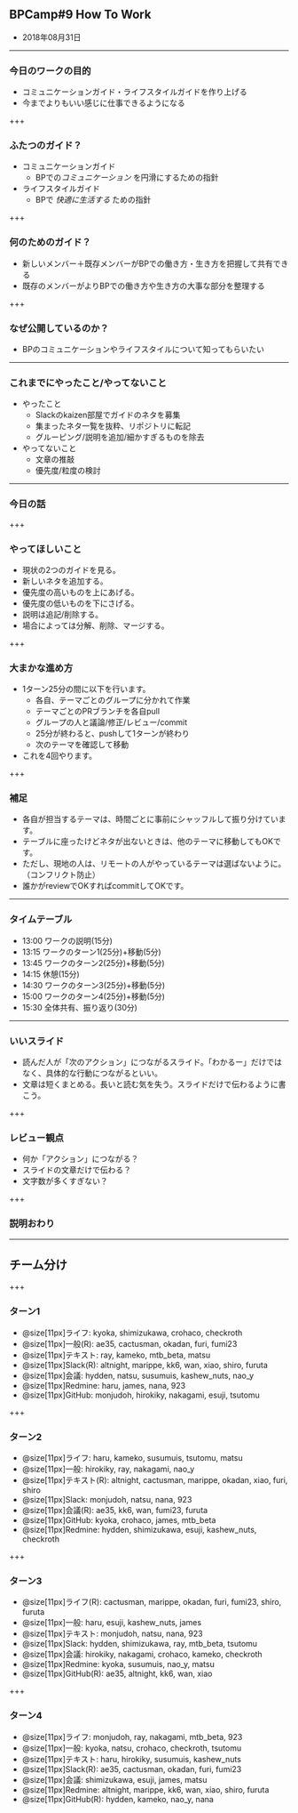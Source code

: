 ## BPCamp#9 How To Work 

* 2018年08月31日

---

### 今日のワークの目的

* コミュニケーションガイド・ライフスタイルガイドを作り上げる
* 今までよりもいい感じに仕事できるようになる

+++

### ふたつのガイド？

* コミュニケーションガイド
  * BPでの*コミュニケーション* を円滑にするための指針
* ライフスタイルガイド 
  * BPで *快適に生活する* ための指針　

+++

### 何のためのガイド？

* 新しいメンバー＋既存メンバーがBPでの働き方・生き方を把握して共有できる
* 既存のメンバーがよりBPでの働き方や生き方の大事な部分を整理する

+++


### なぜ公開しているのか？

* BPのコミュニケーションやライフスタイルについて知ってもらいたい

---

### これまでにやったこと/やってないこと

* やったこと
  * Slackのkaizen部屋でガイドのネタを募集
  * 集まったネタ一覧を抜粋、リポジトリに転記
  * グルーピング/説明を追加/細かすぎるものを除去
* やってないこと
  * 文章の推敲
  * 優先度/粒度の検討

---

### 今日の話

+++

### やってほしいこと

* 現状の2つのガイドを見る。
* 新しいネタを追加する。
* 優先度の高いものを上にあげる。
* 優先度の低いものを下にさげる。
* 説明は追記/削除する。
* 場合によっては分解、削除、マージする。

+++

### 大まかな進め方

* 1ターン25分の間に以下を行います。
  * 各自、テーマごとのグループに分かれて作業
  * テーマごとのPRブランチを各自pull
  * グループの人と議論/修正/レビュー/commit
  * 25分が終わると、pushして1ターンが終わり
  * 次のテーマを確認して移動
* これを4回やります。


+++

### 補足

* 各自が担当するテーマは、時間ごとに事前にシャッフルして振り分けています。
* テーブルに座ったけどネタが出ないときは、他のテーマに移動してもOKです。
* ただし、現地の人は、リモートの人がやっているテーマは選ばないように。（コンフリクト防止）
* 誰かがreviewでOKすればcommitしてOKです。

---

### タイムテーブル

* 13:00 ワークの説明(15分)
* 13:15 ワークのターン1(25分)+移動(5分)
* 13:45 ワークのターン2(25分)+移動(5分)
* 14:15 休憩(15分)
* 14:30 ワークのターン3(25分)+移動(5分)
* 15:00 ワークのターン4(25分)+移動(5分)
* 15:30 全体共有、振り返り(30分)

---

### いいスライド

* 読んだ人が「次のアクション」につながるスライド。「わかるー」だけではなく、具体的な行動につながるといい。
* 文章は短くまとめる。長いと読む気を失う。スライドだけで伝わるように書こう。

+++

### レビュー観点

* 何か「アクション」につながる？
* スライドの文章だけで伝わる？
* 文字数が多くすぎない？

+++

### 説明おわり

---

## チーム分け

+++
### ターン1

* @size[11px]ライフ: kyoka, shimizukawa, crohaco, checkroth
* @size[11px]一般(R): ae35, cactusman, okadan, furi, fumi23
* @size[11px]テキスト: ray, kameko, mtb_beta, matsu
* @size[11px]Slack(R): altnight, marippe, kk6, wan, xiao, shiro, furuta
* @size[11px]会議: hydden, natsu, susumuis, kashew_nuts, nao_y
* @size[11px]Redmine: haru, james, nana, 923
* @size[11px]GitHub: monjudoh, hirokiky, nakagami, esuji, tsutomu

+++

### ターン2

* @size[11px]ライフ: haru, kameko, susumuis, tsutomu, matsu
* @size[11px]一般: hirokiky, ray, nakagami, nao_y
* @size[11px]テキスト(R): altnight, cactusman, marippe, okadan, xiao, furi, shiro
* @size[11px]Slack: monjudoh, natsu, nana, 923
* @size[11px]会議(R): ae35, kk6, wan, fumi23, furuta
* @size[11px]GitHub: kyoka, crohaco, james, mtb_beta
* @size[11px]Redmine: hydden, shimizukawa, esuji, kashew_nuts, checkroth

+++

### ターン3

* @size[11px]ライフ(R): cactusman, marippe, okadan, furi, fumi23, shiro, furuta
* @size[11px]一般: haru, esuji, kashew_nuts, james
* @size[11px]テキスト: monjudoh, natsu, nana, 923
* @size[11px]Slack: hydden, shimizukawa, ray, mtb_beta, tsutomu
* @size[11px]会議: hirokiky, nakagami, crohaco, kameko, checkroth
* @size[11px]Redmine: kyoka, susumuis, nao_y, matsu
* @size[11px]GitHub(R): ae35, altnight, kk6, wan, xiao

+++

### ターン4

* @size[11px]ライフ: monjudoh, ray, nakagami, mtb_beta, 923
* @size[11px]一般: kyoka, natsu, crohaco, checkroth, tsutomu
* @size[11px]テキスト: haru, hirokiky, susumuis, kashew_nuts
* @size[11px]Slack(R): ae35, cactusman, okadan, furi, fumi23
* @size[11px]会議: shimizukawa, esuji, james, matsu
* @size[11px]Redmine: altnight, marippe, kk6, wan, xiao, shiro, furuta
* @size[11px]GitHub(R): hydden, kameko, nao_y, nana

